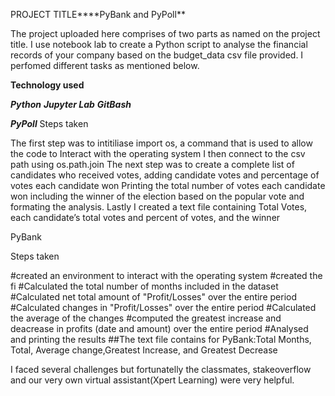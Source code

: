 PROJECT TITLE****PyBank and PyPoll**

The project uploaded here comprises of two parts as named on the project title. I use notebook lab to create a Python script to analyse the financial records of your company based on the budget_data csv file provided. I perfomed different tasks as mentioned below.

****Technology used****

*****Python*****
*****Jupyter Lab*****
*****GitBash*****

***PyPoll***
Steps taken

The first step was to intitiliase import os, a command that is used to allow the code to Interact with the operating system
I then connect to the csv path using os.path.join
The next step was to create a complete list of candidates who received votes, adding candidate votes and  percentage of votes each candidate won
Printing the total number of votes each candidate won including the winner of the election based on the popular vote and formating the analysis.
Lastly I created a text file containing Total Votes, each candidate’s total votes and percent of votes, and the winner

PyBank

Steps taken

#created an environment to interact with the operating system
#created the fi
#Calculated the total number of months included in the dataset
#Calculated net total amount of "Profit/Losses" over the entire period
#Calculated changes in "Profit/Losses" over the entire period
#Calculated the average of the changes 
#computed the greatest increase and deacrease in profits (date and amount) over the entire period
#Analysed and printing the results
##The text file contains for PyBank:Total Months, Total, Average change,Greatest Increase, and Greatest Decrease

I faced several challenges but fortunatelly the classmates, stakeoverflow and our very own virtual assistant(Xpert Learning) were very helpful.
